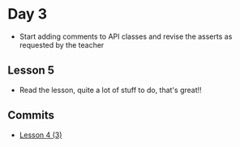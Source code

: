 Day 3
============================================

- Start adding comments to API classes and revise 
  the asserts as requested by the teacher

## Lesson 5

- Read the lesson, quite a lot of stuff to do, that's great!!

## Commits

- [Lesson 4 (3)](https://github.com/jsanz/gvsig-2-dev-course/commit/FIXME) 
